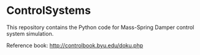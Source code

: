 # ControlSystems
This repository contains the Python code for Mass-Spring Damper control system simulation. 

Reference book: http://controlbook.byu.edu/doku.php
